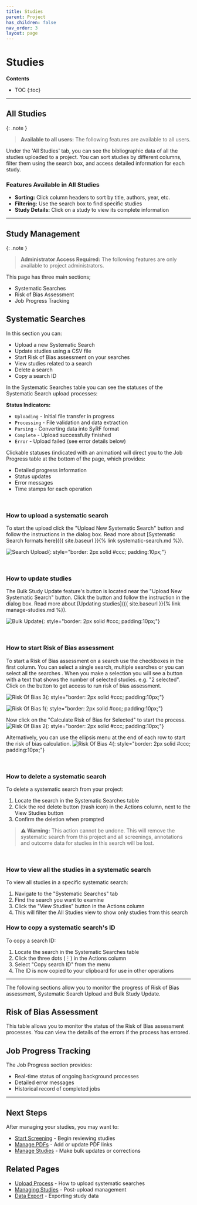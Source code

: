 ```yaml
---
title: Studies
parent: Project
has_children: false
nav_order: 3
layout: page
---
```


# Studies

**Contents**

* TOC
{:toc}

---

## All Studies
{: .note }
> **Available to all users:** The following features are available to all users.

Under the 'All Studies' tab, you can see the bibliographic data of all the studies uploaded to a project. You can sort studies by different columns, filter them using the search box, and access detailed information for each study.

### Features Available in All Studies
- **Sorting:** Click column headers to sort by title, authors, year, etc.
- **Filtering:** Use the search box to find specific studies
- **Study Details:** Click on a study to view its complete information

---

## Study Management
{: .note }
> **Administrator Access Required:** The following features are only available to project administrators. 

This page has three main sections;
- Systematic Searches
- Risk of Bias Assessment
- Job Progress Tracking

## Systematic Searches
In this section you can:
- Upload a new Systematic Search
- Update studies using a CSV file
- Start Risk of Bias assessment on your searches
- View studies related to a search
- Delete a search
- Copy a search ID

In the Systematic Searches table you can see the statuses of the Systematic Search upload processes:

**Status Indicators:**
- `Uploading` - Initial file transfer in progress
- `Processing` - File validation and data extraction
- `Parsing` - Converting data into SyRF format
- `Complete` - Upload successfully finished
- `Error` - Upload failed (see error details below)

Clickable statuses (indicated with an animation) will direct you to the Job Progress table at the bottom of the page, which provides:
- Detailed progress information
- Status updates
- Error messages
- Time stamps for each operation



&nbsp;

### How to upload a systematic search
To start the upload click the "Upload New Systematic Search" button and follow the instructions in the dialog box.
Read more about [Systematic Search formats here]({{ site.baseurl }}{% link systematic-search.md %}).

![Search Upload](/figs/Fig_Search_Upload.png){: style="border: 2px solid #ccc; padding:10px;"}

&nbsp;

### How to update studies
The Bulk Study Update feature's button is located near the "Upload New Systematic Search" button. 
Click the button and follow the instruction in the dialog box.
Read more about [Updating studies]({{ site.baseurl }}{% link manage-studies.md %}).

![Bulk Update](/figs/Fig_Bulk-Study-Update-Button.png){: style="border: 2px solid #ccc; padding:10px;"}

&nbsp;

### How to start Risk of Bias assessment 

To start a Risk of Bias assessment on a search use the checkboxes in the first column. You can select a single search, multiple searches or you can select all the searches . When you make a selection you will see a button with a text that shows the number of selected studies. e.g. "2 selected". Click on the button to get access to run risk of bias assessment.


![Risk Of Bias 3](/figs/Fig_Risk-Of-Bias-3.png){: style="border: 2px solid #ccc; padding:10px;"}


![Risk Of Bias 1](/figs/Fig_Risk-Of-Bias-1.png){: style="border: 2px solid #ccc; padding:10px;"}


Now click on the "Calculate Risk of Bias for Selected" to start the process.
![Risk Of Bias 2](/figs/Fig_Risk-Of-Bias-2.png){: style="border: 2px solid #ccc; padding:10px;"}


Alternatively, you can use the ellipsis menu at the end of each row to start the risk of bias calculation.
![Risk Of Bias 4](/figs/Fig_Risk-Of-Bias-4.png){: style="border: 2px solid #ccc; padding:10px;"}


&nbsp;

### How to delete a systematic search
To delete a systematic search from your project:
1. Locate the search in the Systematic Searches table
2. Click the red delete button (trash icon) in the Actions column, next to the View Studies button
3. Confirm the deletion when prompted

> **⚠️ Warning:** This action cannot be undone. This will remove the systematic search from this project and all screenings, annotations and outcome data for studies in this search will be lost.

&nbsp;

### How to view all the studies in a systematic search
To view all studies in a specific systematic search:
1. Navigate to the "Systematic Searches" tab
2. Find the search you want to examine
3. Click the "View Studies" button in the Actions column
4. This will filter the All Studies view to show only studies from this search

### How to copy a systematic search's ID
To copy a search ID:
1. Locate the search in the Systematic Searches table
2. Click the three dots (⋮) in the Actions column
3. Select "Copy search ID" from the menu
4. The ID is now copied to your clipboard for use in other operations

---

The following sections allow you to monitor the progress of Risk of Bias assessment, Systematic Search Upload and Bulk Study Update.
## Risk of Bias Assessment
This table allows you to monitor the status of the Risk of Bias assessment processes. You can view the details of the errors if the process has errored. 

## Job Progress Tracking
The Job Progress section provides:
- Real-time status of ongoing background processes
- Detailed error messages 
- Historical record of completed jobs

---

## Next Steps
After managing your studies, you may want to:
- [Start Screening](screening.html) - Begin reviewing studies
- [Manage PDFs](manage-pdfs.html) - Add or update PDF links
- [Manage Studies](manage-studies.html) - Make bulk updates or corrections

## Related Pages
- [Upload Process](upload-search.html) - How to upload systematic searches
- [Managing Studies](manage-studies.html) - Post-upload management
- [Data Export](data-export.html) - Exporting study data

